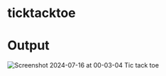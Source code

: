# ticktacktoe
# Output
![Screenshot 2024-07-16 at 00-03-04 Tic tack toe](https://github.com/user-attachments/assets/7034961c-e847-4bde-aed0-bf35948bd435)
